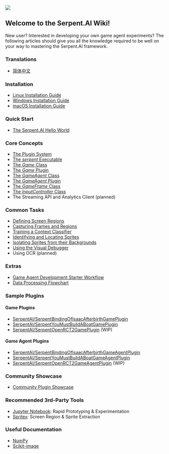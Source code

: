 ![](https://s3.ca-central-1.amazonaws.com/serpent-ai-assets/wiki/wiki_home.png)

## Welcome to the Serpent.AI Wiki!
New user? Interested in developing your own game agent experiments? The following articles should give you all the knowledge required to be well on your way to mastering the Serpent.AI framework.

### Translations

* [简体中文](Home_zh_cn)

### Installation

* [Linux Installation Guide](https://github.com/SerpentAI/Serpent/wiki/Linux-Installation-Guide)
* [Windows Installation Guide](https://github.com/SerpentAI/SerpentAI/wiki/Windows-Installation-Guide)
* [macOS Installation Guide](https://github.com/SerpentAI/SerpentAI/wiki/macOS-Installation-Guide)

### Quick Start

* [The Serpent.AI Hello World](https://github.com/SerpentAI/SerpentAI/wiki/The-Serpent.AI-Hello-World)

### Core Concepts

* [The Plugin System](https://github.com/SerpentAI/SerpentAI/wiki/The-Serpent.AI-Plugin-System)
* [The _serpent_ Executable](https://github.com/SerpentAI/SerpentAI/wiki/The-'serpent'-Executable)
* [The _Game_ Class](https://github.com/SerpentAI/SerpentAI/wiki/The-'Game'-Class)
* [The _Game_ Plugin](https://github.com/SerpentAI/SerpentAI/wiki/The-'Game'-Plugin)
* [The _GameAgent_ Class](https://github.com/SerpentAI/SerpentAI/wiki/The-'GameAgent'-Class)
* [The _GameAgent_ Plugin](https://github.com/SerpentAI/SerpentAI/wiki/The-'GameAgent'-Plugin)
* [The _GameFrame_ Class](https://github.com/SerpentAI/SerpentAI/wiki/The-'GameFrame'-Class)
* [The _InputController_ Class](https://github.com/SerpentAI/SerpentAI/wiki/The-'InputController'-Class)
* The Streaming API and Analytics Client (planned)

### Common Tasks

* [Defining Screen Regions](https://github.com/SerpentAI/SerpentAI/wiki/Defining-Screen-Regions)
* [Capturing Frames and Regions](https://github.com/SerpentAI/SerpentAI/wiki/Capturing-Frames-and-Regions)
* [Training a Context Classifier](https://github.com/SerpentAI/SerpentAI/wiki/Training-a-Context-Classifier)
* [Identifying and Locating Sprites](https://github.com/SerpentAI/SerpentAI/wiki/Identifying-and-Locating-Sprites)
* [Isolating Sprites from their Backgrounds](https://github.com/SerpentAI/SerpentAI/wiki/Isolating-Sprites-from-their-Backgrounds)
* [Using the Visual Debugger](https://github.com/SerpentAI/SerpentAI/wiki/Using-the-Visual-Debugger)
* Using OCR (planned)

### Extras

* [Game Agent Development Starter Workflow](https://github.com/SerpentAI/SerpentAI/wiki/Game-Agent-Development-Starter-Workflow)
* [Data Processing Flowchart](https://github.com/SerpentAI/SerpentAI/wiki/Data-Processing-Flowchart)

### Sample Plugins

#### Game Plugins

* [SerpentAI/SerpentBindingOfIsaacAfterbirthGamePlugin](https://github.com/SerpentAI/SerpentBindingOfIsaacAfterbirthGamePlugin)
* [SerpentAI/SerpentYouMustBuildABoatGamePlugin](https://github.com/SerpentAI/SerpentYouMustBuildABoatGamePlugin)
* [SerpentAI/SerpentOpenRCT2GamePlugin](https://github.com/SerpentAI/SerpentOpenRCT2GamePlugin) (WIP)

#### Game Agent Plugins

* [SerpentAI/SerpentBindingOfIsaacAfterbirthGameAgentPlugin](https://github.com/SerpentAI/SerpentBindingOfIsaacAfterbirthGameAgentPlugin)
* [SerpentAI/SerpentYouMustBuildABoatGameAgentPlugin](https://github.com/SerpentAI/SerpentYouMustBuildABoatGameAgentPlugin)
* [SerpentAI/SerpentOpenRCT2GameAgentPlugin](https://github.com/SerpentAI/SerpentOpenRCT2GameAgentPlugin) (WIP)

### Community Showcase

* [Community Plugin Showcase](https://github.com/SerpentAI/SerpentAI/wiki/Community-Plugin-Showcase)

### Recommended 3rd-Party Tools

* [Jupyter Notebook](https://github.com/jupyter/notebook): Rapid Prototyping & Experimentation
* [Spritex](https://github.com/codetorex/spritex): Screen Region & Sprite Extraction

### Useful Documentation

* [NumPy](https://docs.scipy.org/doc/numpy-dev/dev/)
* [Scikit-image](http://scikit-image.org/docs/stable/)